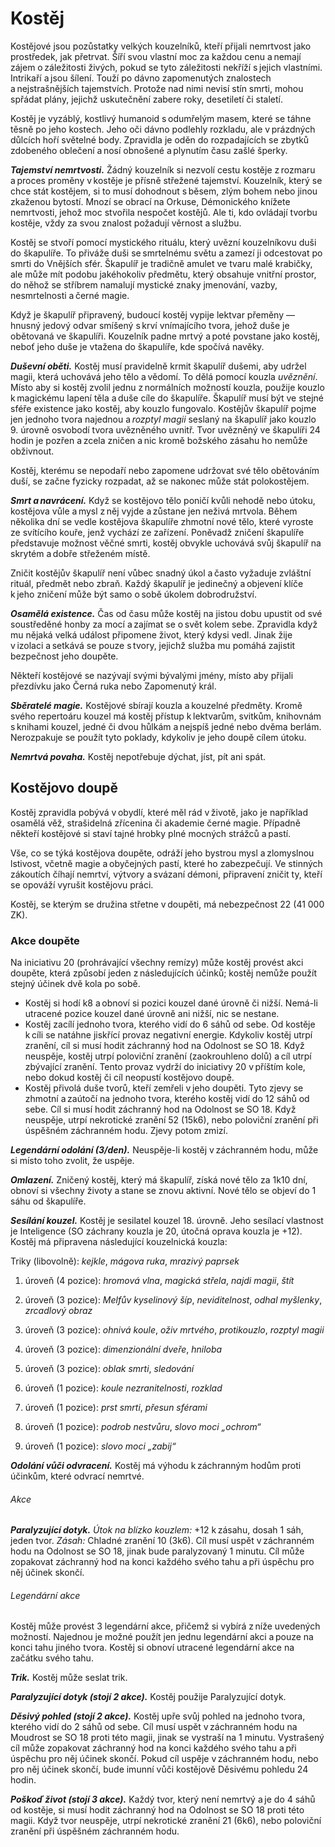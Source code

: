 # Kostěj
  
Kostějové jsou pozůstatky velkých kouzelníků, kteří přijali nemrtvost jako prostředek, jak přetrvat. Šíří svou vlastní moc za každou cenu a nemají zájem o záležitosti živých, pokud se tyto záležitosti nekříží s jejich vlastními. Intrikaří a jsou šílení. Touží po dávno zapomenutých znalostech a nejstrašnějších tajemstvích. Protože nad nimi nevisí stín smrti, mohou spřádat plány, jejichž uskutečnění zabere roky, desetiletí či staletí.
  
Kostěj je vyzáblý, kostlivý humanoid s odumřelým masem, které se táhne těsně po jeho kostech. Jeho oči dávno podlehly rozkladu, ale v prázdných důlcích hoří světelné body. Zpravidla je oděn do rozpadajících se zbytků zdobeného oblečení a nosí obnošené a plynutím času zašlé šperky.
  
***Tajemství nemrtvosti.*** Žádný kouzelník si nezvolí cestu kostěje z rozmaru a proces proměny v kostěje je přísně střežené tajemství. Kouzelník, který se chce stát kostějem, si to musí dohodnout s běsem, zlým bohem nebo jinou zkaženou bytostí. Mnozí se obrací na Orkuse, Démonického knížete nemrtvosti, jehož moc stvořila nespočet kostějů. Ale ti, kdo ovládají tvorbu kostěje, vždy za svou znalost požadují věrnost a službu.
  
Kostěj se stvoří pomocí mystického rituálu, který uvězní kouzelníkovu duši do škapulíře. To přiváže duši se smrtelnému světu a zamezí ji odcestovat po smrti do Vnějších sfér. Škapulíř je tradičně amulet ve tvaru malé krabičky, ale může mít podobu jakéhokoliv předmětu, který obsahuje vnitřní prostor, do něhož se stříbrem namalují mystické znaky jmenování, vazby, nesmrtelnosti a černé magie.
  
Když je škapulíř připravený, budoucí kostěj vypije lektvar přeměny — hnusný jedový odvar smíšený s krví vnímajícího tvora, jehož duše je obětovaná ve škapulíři. Kouzelník padne mrtvý a poté povstane jako kostěj, neboť jeho duše je vtažena do škapulíře, kde spočívá navěky.
  
***Duševní oběti.*** Kostěj musí pravidelně krmit škapulíř dušemi, aby udržel magii, která uchovává jeho tělo a vědomí. To dělá pomocí kouzla *uvěznění*. Místo aby si kostěj zvolil jednu z normálních možností kouzla, použije kouzlo k magickému lapení těla a duše cíle do škapulíře. Škapulíř musí být ve stejné sféře existence jako kostěj, aby kouzlo fungovalo. Kostějův škapulíř pojme jen jednoho tvora najednou a *rozptyl magii* seslaný na škapulíř jako kouzlo 9. úrovně osvobodí tvora uvězněného uvnitř. Tvor uvězněný ve škapulíři 24 hodin je pozřen a zcela zničen a nic kromě božského zásahu ho nemůže obživnout.
  
Kostěj, kterému se nepodaří nebo zapomene udržovat své tělo obětováním duší, se začne fyzicky rozpadat, až se nakonec může stát polokostějem.
  
***Smrt a navrácení.*** Když se kostějovo tělo poničí kvůli nehodě nebo útoku, kostějova vůle a mysl z něj vyjde a zůstane jen neživá mrtvola. Během několika dní se vedle kostějova škapulíře zhmotní nové tělo, které vyroste ze svítícího kouře, jenž vychází ze zařízení. Poněvadž zničení škapulíře představuje možnost věčné smrti, kostěj obvykle uchovává svůj škapulíř na skrytém a dobře střeženém místě.
  
Zničit kostějův škapulíř není vůbec snadný úkol a často vyžaduje zvláštní rituál, předmět nebo zbraň. Každý škapulíř je jedinečný a objevení klíče k jeho zničení může být samo o sobě úkolem dobrodružství.
  
***Osamělá existence.*** Čas od času může kostěj na jistou dobu upustit od své soustředěné honby za mocí a zajímat se o svět kolem sebe. Zpravidla když mu nějaká velká událost připomene život, který kdysi vedl. Jinak žije v izolaci a setkává se pouze s tvory, jejichž služba mu pomáhá zajistit bezpečnost jeho doupěte.
  
Někteří kostějové se nazývají svými bývalými jmény, místo aby přijali přezdívku jako Černá ruka nebo Zapomenutý král.
  
***Sběratelé magie.*** Kostějové sbírají kouzla a kouzelné předměty. Kromě svého repertoáru kouzel má kostěj přístup k lektvarům, svitkům, knihovnám s knihami kouzel, jedné či dvou hůlkám a nejspíš jedné nebo dvěma berlám. Nerozpakuje se použít tyto poklady, kdykoliv je jeho doupě cílem útoku.
  
***Nemrtvá povaha.*** Kostěj nepotřebuje dýchat, jíst, pít ani spát.
  
## Kostějovo doupě
  
Kostěj zpravidla pobývá v obydlí, které měl rád v životě, jako je například osamělá věž, strašidelná zřícenina či akademie černé magie. Případně někteří kostějové si staví tajné hrobky plné mocných strážců a pastí.
  
Vše, co se týká kostějova doupěte, odráží jeho bystrou mysl a zlomyslnou lstivost, včetně magie a obyčejných pastí, které ho zabezpečují. Ve stinných zákoutích číhají nemrtví, výtvory a svázaní démoni, připravení zničit ty, kteří se opováží vyrušit kostějovu práci.
  
Kostěj, se kterým se družina střetne v doupěti, má nebezpečnost 22 (41 000 ZK).
  
### Akce doupěte
  
Na iniciativu 20 (prohrávající všechny remízy) může kostěj provést akci doupěte, která způsobí jeden z následujících účinků; kostěj nemůže použít stejný účinek dvě kola po sobě.
  
 * Kostěj si hodí k8 a obnoví si pozici kouzel dané úrovně či nižší. Nemá-li utracené pozice kouzel dané úrovně ani nižší, nic se nestane.  
 * Kostěj zacílí jednoho tvora, kterého vidí do 6 sáhů od sebe. Od kostěje k cíli se natáhne jiskřící provaz negativní energie. Kdykoliv kostěj utrpí zranění, cíl si musí hodit záchranný hod na Odolnost se SO 18. Když neuspěje, kostěj utrpí poloviční zranění (zaokrouhleno dolů) a cíl utrpí zbývající zranění. Tento provaz vydrží do iniciativy 20 v příštím kole, nebo dokud kostěj či cíl neopustí kostějovo doupě.  
 * Kostěj přivolá duše tvorů, kteří zemřeli v jeho doupěti. Tyto zjevy se zhmotní a zaútočí na jednoho tvora, kterého kostěj vidí do 12 sáhů od sebe. Cíl si musí hodit záchranný hod na Odolnost se SO 18. Když neuspěje, utrpí nekrotické zranění 52 (15k6), nebo poloviční zranění při úspěšném záchranném hodu. Zjevy potom zmizí.

<Monster 
    title="Kostěj"
    subtitle="Střední nemrtvý, jakékoliv zlé přesvědčení"
    armor-class="17 (přirozená zbroj)"
    hit-points="135 (18k8 + 54)"
    speed="6 sáhů"
    str="11 (+0)"
    dex="16 (+3)"
    con="16 (+3)"
    int="20 (+5)"
    wis="14 (+2)"
    cha="16 (+3)"
    saving-throws="Odl +10, Int +12, Mdr +9"
    skills="Historie +12, Mystika +18, Vhled +9, Vnímání +9"
    damage-vulnerabilities=""
    damage-resistances="blesková, chladná, nekrotická"
    damage-immunities="jedová; bodná, drtivá a sečná z nemagických útoků"
    condition-immunities="otrávený, paralyzovaný, únava, vystrašený, zmámený"
    senses="pravdivé vidění 24 sáhů, pasivní Vnímání 19"
    languages="obecná řeč plus až pět dalších jazyků"
    challenge="21 (33 000 ZK)"
    >
 
***Legendární odolání (3/den).*** Neuspěje-li kostěj v záchranném hodu, může si místo toho zvolit, že uspěje.
  
***Omlazení.*** Zničený kostěj, který má škapulíř, získá nové tělo za 1k10 dní, obnoví si všechny životy a stane se znovu aktivní. Nové tělo se objeví do 1 sáhu od škapulíře.
  
***Sesílání kouzel.*** Kostěj je sesilatel kouzel 18. úrovně. Jeho sesílací vlastnost je Inteligence (SO záchrany kouzla je 20, útočná oprava kouzla je +12). Kostěj má připravena následující kouzelnická kouzla:
  
Triky (libovolně): *kejkle*, *mágova ruka*, *mrazivý paprsek*
  
1. úroveň (4 pozice): *hromová vlna*, *magická střela*, *najdi magii*, *štít*
  
2. úroveň (3 pozice): *Melfův kyselinový šíp*, *neviditelnost*, *odhal myšlenky*, *zrcadlový obraz*
  
3. úroveň (3 pozice): *ohnivá koule*, *oživ mrtvého*, *protikouzlo*, *rozptyl magii*
  
4. úroveň (3 pozice): *dimenzionální dveře*, *hniloba*
  
5. úroveň (3 pozice): *oblak smrti*, *sledování*
  
6. úroveň (1 pozice): *koule nezranitelnosti*, *rozklad*
  
7. úroveň (1 pozice): *prst smrti*, *přesun sférami*
  
8. úroveň (1 pozice): *podrob nestvůru*, *slovo moci „ochrom“*
  
9. úroveň (1 pozice): *slovo moci „zabij“*
  
***Odolání vůči odvracení.*** Kostěj má výhodu k záchranným hodům proti účinkům, které odvrací nemrtvé.
  
###### Akce
  
***Paralyzující dotyk.*** *Útok na blízko kouzlem:* +12 k zásahu, dosah 1 sáh, jeden tvor. *Zásah:* Chladné zranění 10 (3k6). Cíl musí uspět v záchranném hodu na Odolnost se SO 18, jinak bude paralyzovaný 1 minutu. Cíl může zopakovat záchranný hod na konci každého svého tahu a při úspěchu pro něj účinek skončí.
  
###### Legendární akce
  
Kostěj může provést 3 legendární akce, přičemž si vybírá z níže uvedených možností. Najednou je možné použít jen jednu legendární akci a pouze na konci tahu jiného tvora. Kostěj si obnoví utracené legendární akce na začátku svého tahu.
  
***Trik.*** Kostěj může seslat trik.
  
***Paralyzující dotyk (stojí 2 akce).*** Kostěj použije Paralyzující dotyk.
  
***Děsivý pohled (stojí 2 akce).*** Kostěj upře svůj pohled na jednoho tvora, kterého vidí do 2 sáhů od sebe. Cíl musí uspět v záchranném hodu na Moudrost se SO 18 proti této magii, jinak se vystraší na 1 minutu. Vystrašený cíl může zopakovat záchranný hod na konci každého svého tahu a při úspěchu pro něj účinek skončí. Pokud cíl uspěje v záchranném hodu, nebo pro něj účinek skončí, bude imunní vůči kostějově Děsivému pohledu 24 hodin.
  
***Poškoď život (stojí 3 akce).*** Každý tvor, který není nemrtvý a je do 4 sáhů od kostěje, si musí hodit záchranný hod na Odolnost se SO 18 proti této magii. Když tvor neuspěje, utrpí nekrotické zranění 21 (6k6), nebo poloviční zranění při úspěšném záchranném hodu.

</Monster>
